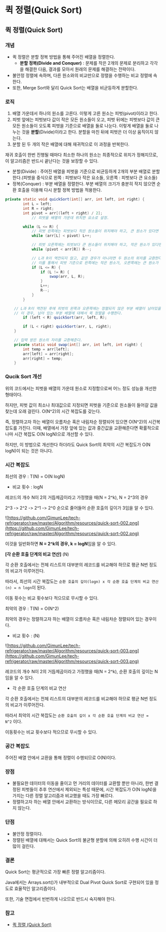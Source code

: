 # 퀵 정렬(Quick Sort)

## **퀵 정렬(Quick Sort)**

### **개념**

- 퀵 정렬은 분할 정복 방법을 통해 주어진 배열을 정렬한다.
  - **분할 정복(Divide and Conquer)** : 문제를 작은 2개의 문제로 분리하고 각각을 해결한 다음, 결과를 모아서 원래의 문제를 해결하는 전략이다.
- 불안정 정렬에 속하며, 다른 원소와의 비교만으로 정렬을 수행하는 비교 정렬에 속한다.
- 또한, Merge Sort와 달리 Quick Sort는 배열을 비균등하게 분할한다.

### **로직**

1. 배열 가운데서 하나의 원소를 고른다. 이렇게 고른 원소는 피벗(pivot)이라고 한다.
2. 피벗 앞에는 피벗보다 값이 작은 모든 원소들이 오고, 피벗 뒤에는 피벗보다 값이 큰 모든 원소들이 오도록 피벗을 기준으로 배열을 둘로 나눈다. 이렇게 배열을 둘로 나누는 것을 **분할**(Divide)이라고 한다. 분할을 마친 뒤에 피벗은 더 이상 움직이지 않는다.
3. 분할 된 두 개의 작은 배열에 대해 재귀적으로 이 과정을 반복한다.

재귀 호출이 한번 진행될 때마다 최소한 하나의 원소는 최종적으로 위치가 정해지므로, 이 알고리즘은 반드시 끝난다는 것을 보장할 수 있다.

- 분할(Divide) : 주어진 배열을 피벗을 기준으로 비균등하게 2개의 부분 배열로 분할한다.(피벗을 중식으로 왼쪽 : 피벗보다 작은 요소들, 오른쪽 : 피벗보다 큰 요소들)
- 정복(Conquer) : 부분 배열을 정렬한다. 부분 배열의 크기가 충분히 작지 않으면 순환 호출을 이용해 다시 분할 정복 방법을 적용한다.

```java
private static void quickSort(int[] arr, int left, int right) {
        int L = left;
        int R = right;
        int pivot = arr[(left + right) / 2];
   			// 피벗을 배열의 가운데 위치한 요소로 설정.

        while (L <= R) {
          	// 피벗 왼쪽에는 피벗보다 작은 원소들이 위치해야 하고, 큰 원소가 있다면 반복문을 나온다.
            while (arr[L] < pivot) L++;

          	// 피벗 오른쪽에는 피벗보다 큰 원소들이 위치해야 하고, 작은 원소가 있다면 반복문을 나온다.
            while (pivot < arr[R]) R--;

          	// L과 R이 역전되지 않고, 같은 경우가 아니라면 두 원소의 위치를 교환한다.
          	// 이를 통해서 피벗 기준으로 왼쪽에는 작은 원소가, 오른쪽에는 큰 원소가 위치하게 된다.
            if (L <= R) {
                if (L != R) {
                    swap(arr, L, R);
                }
                L++;
                R--;
            }
        }

   	// L과 R이 역전된 후에 피벗의 왼쪽과 오른쪽에는 정렬되지 않은 부분 배열이 남아있을 수 있다.
   	// 이 경우, 남아 있는 부분 배열에 대해서 퀵 정렬을 수행한다.
        if (left < R) quickSort(arr, left, R);

        if (L < right) quickSort(arr, L, right);
    }

    // 입력 받은 원소의 자리를 교환해준다.
    private static void swap(int[] arr, int left, int right) {
        int temp = arr[left];
        arr[left] = arr[right];
        arr[right] = temp;
    }
```

### **Qucik Sort 개선**

위의 코드에서는 피벗을 배열의 가운데 원소로 지정함으로써 어느 정도 성능을 개선한 형태이다.

하지만, 피벗 값이 최소나 최대값으로 지정되면 피벗을 기준으로 원소들이 들어갈 값을 찾는데 오래 걸린다. O(N^2)의 시간 복잡도를 갖는다.

즉, 정렬하고자 하는 배열이 오름차순 혹은 내림차순 정렬되어 있으면 O(N^2)의 시간복잡도를 가진다. 이때, 배열에서 가장 앞에 있는 값과 중간값을 교환해준다면 확률적으로나마 시간 복잡도 O(N logN)으로 개선할 수 있다.

하지만, 이 방법으로 개선한다 하더라도 Quick Sort의 최악의 시간 복잡도가 O(N logN)이 되는 것은 아니다.

### **시간 복잡도**

최선의 경우 : T(N) = O(N logN)

- 비교 횟수 : logN

레코드의 개수 N이 2의 거듭제곱이라고 가정했을 때(N = 2^k), N = 2^3의 경우

2^3 -> 2^2 -> 2^1 -> 2^0 순으로 줄어들어 순환 호출의 깊이가 3임을 알 수 있다.

![https://github.com/GimunLee/tech-refrigerator/raw/master/Algorithm/resources/quick-sort-002.png](https://github.com/GimunLee/tech-refrigerator/raw/master/Algorithm/resources/quick-sort-002.png)

이것을 일반화하면 **N = 2^k의 경우, k = logN**임을 알 수 있다.

**[각 순환 호출 단계의 비교 연산]** (N)

각 순환 호출에서는 전체 리스트의 대부분의 레코드를 비교해야 하므로 평균 N번 정도의 비교가 이루어진다.

따라서, 최선의 시간 복잡도는 `순환 호출의 깊이(logn) x 각 순환 호출 단계의 비교 연산(n) = n logn`이 된다.

이동 횟수는 비교 횟수보다 적으므로 무시할 수 있다.

최악의 경우 : T(N) = O(N^2)

최악의 경우는 정렬하고자 하는 배열이 오름차순 혹은 내림차순 정렬되어 있는 경우이다.

- 비교 횟수 : (N)

![https://github.com/GimunLee/tech-refrigerator/raw/master/Algorithm/resources/quick-sort-003.png](https://github.com/GimunLee/tech-refrigerator/raw/master/Algorithm/resources/quick-sort-003.png)

레코드의 개수 N이 2의 거듭제곱이라고 가정했을 때(N = 2^k), 순환 호출의 깊이는 N임을 알 수 있다.

- 각 순환 호출 단계의 비교 연산

각 순환 호출에서는 전체 리스트의 대부분의 레코드를 비교해야 하므로 평균 N번 정도의 비교가 이루어진다.

따라서 최악의 시간 복잡도는 `순환 호출의 깊이 x 각 순환 호출 단계의 비교 연산 = N^2` 이다.

이동횟수는 비교 횟수보다 적으므로 무시할 수 있다.

### **공간 복잡도**

주어진 배열 안에서 교환을 통해 정렬이 수행되므로 O(N)이다.

### **장점**

- 불필요한 데이터의 이동을 줄이고 먼 거리의 데이터를 교환할 뿐만 아니라, 한번 결정된 피벗들이 추후 연산에서 제외되는 특성 때문에, 시간 복잡도가 O(N logN)을 가지는 다른 정렬 알고리즘과 비교했을 때도 가장 빠르다.
- 정렬하고자 하는 배열 안에서 교환하는 방식이므로, 다른 메모리 공간을 필요로 하지 않는다.

### **단점**

- 불안정 정렬이다.
- 정렬된 배열에 대해서는 Quick Sort의 불균형 분할에 의해 오히려 수행 시간이 더 많이 걸린다.

### **결론**

Quick Sort는 평균적으로 가장 빠른 정렬 알고리즘이다.

Java에서는 Arrays.sort()가 내부적으로 Dual Pivot Quick Sort로 구현되어 있을 정도로 효율적인 알고리즘이다.

또한, 기술 면접에서 빈번하게 나오므로 반드시 숙지해야 한다.

### **참고**

- [퀵 정렬 (Quick Sort)](https://gyoogle.dev/blog/algorithm/Quick%20Sort.html)
